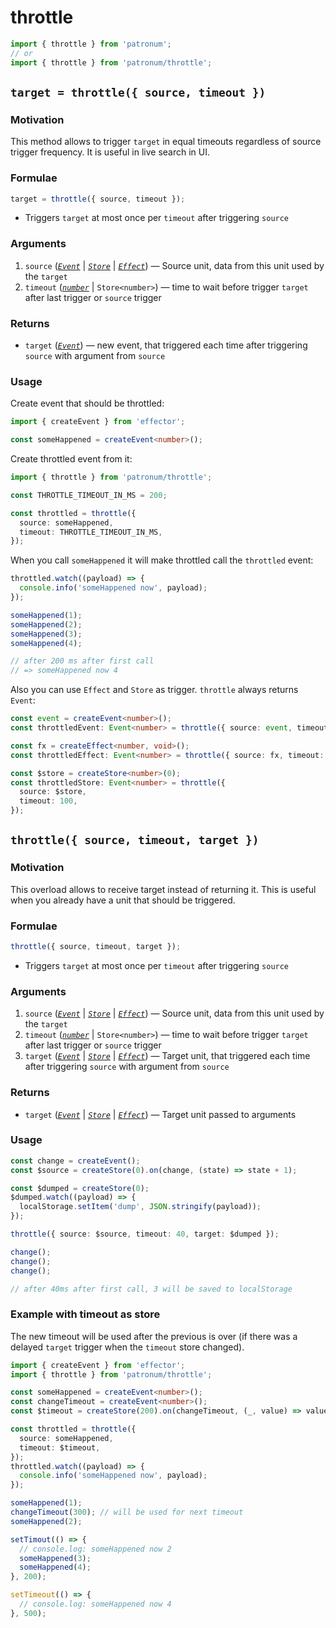 # throttle

```ts
import { throttle } from 'patronum';
// or
import { throttle } from 'patronum/throttle';
```

## `target = throttle({ source, timeout })`

### Motivation

This method allows to trigger `target` in equal timeouts regardless of source trigger frequency.
It is useful in live search in UI.

### Formulae

```ts
target = throttle({ source, timeout });
```

- Triggers `target` at most once per `timeout` after triggering `source`

### Arguments

1. `source` ([_`Event`_] | [_`Store`_] | [_`Effect`_]) — Source unit, data from this unit used by the `target`
1. `timeout` ([_`number`_] | `Store<number>`) — time to wait before trigger `target` after last trigger or `source` trigger

### Returns

- `target` ([_`Event`_]) — new event, that triggered each time after triggering `source` with argument from `source`

### Usage

Create event that should be throttled:

```ts
import { createEvent } from 'effector';

const someHappened = createEvent<number>();
```

Create throttled event from it:

```ts
import { throttle } from 'patronum/throttle';

const THROTTLE_TIMEOUT_IN_MS = 200;

const throttled = throttle({
  source: someHappened,
  timeout: THROTTLE_TIMEOUT_IN_MS,
});
```

When you call `someHappened` it will make throttled call the `throttled` event:

```ts
throttled.watch((payload) => {
  console.info('someHappened now', payload);
});

someHappened(1);
someHappened(2);
someHappened(3);
someHappened(4);

// after 200 ms after first call
// => someHappened now 4
```

Also you can use `Effect` and `Store` as trigger. `throttle` always returns `Event`:

```ts
const event = createEvent<number>();
const throttledEvent: Event<number> = throttle({ source: event, timeout: 100 });

const fx = createEffect<number, void>();
const throttledEffect: Event<number> = throttle({ source: fx, timeout: 100 });

const $store = createStore<number>(0);
const throttledStore: Event<number> = throttle({
  source: $store,
  timeout: 100,
});
```

## `throttle({ source, timeout, target })`

### Motivation

This overload allows to receive target instead of returning it.
This is useful when you already have a unit that should be triggered.

### Formulae

```ts
throttle({ source, timeout, target });
```

- Triggers `target` at most once per `timeout` after triggering `source`

### Arguments

1. `source` ([_`Event`_] | [_`Store`_] | [_`Effect`_]) — Source unit, data from this unit used by the `target`
1. `timeout` ([_`number`_] | `Store<number>`) — time to wait before trigger `target` after last trigger or `source` trigger
1. `target` ([_`Event`_] | [_`Store`_] | [_`Effect`_]) — Target unit, that triggered each time after triggering `source` with argument from `source`

### Returns

- `target` ([_`Event`_] | [_`Store`_] | [_`Effect`_]) — Target unit passed to arguments

### Usage

```ts
const change = createEvent();
const $source = createStore(0).on(change, (state) => state + 1);

const $dumped = createStore(0);
$dumped.watch((payload) => {
  localStorage.setItem('dump', JSON.stringify(payload));
});

throttle({ source: $source, timeout: 40, target: $dumped });

change();
change();
change();

// after 40ms after first call, 3 will be saved to localStorage
```

### Example with timeout as store

The new timeout will be used after the previous is over (if there was a delayed `target` trigger when the `timeout` store changed).

```ts
import { createEvent } from 'effector';
import { throttle } from 'patronum/throttle';

const someHappened = createEvent<number>();
const changeTimeout = createEvent<number>();
const $timeout = createStore(200).on(changeTimeout, (_, value) => value);

const throttled = throttle({
  source: someHappened,
  timeout: $timeout,
});
throttled.watch((payload) => {
  console.info('someHappened now', payload);
});

someHappened(1);
changeTimeout(300); // will be used for next timeout
someHappened(2);

setTimout(() => {
  // console.log: someHappened now 2
  someHappened(3);
  someHappened(4);
}, 200);

setTimeout(() => {
  // console.log: someHappened now 4
}, 500);
```

[_`event`_]: https://effector.dev/docs/api/effector/event
[_`effect`_]: https://effector.dev/docs/api/effector/effect
[_`store`_]: https://effector.dev/docs/api/effector/store
[_`number`_]: https://developer.mozilla.org/ru/docs/Web/JavaScript/Reference/Global_Objects/Number
